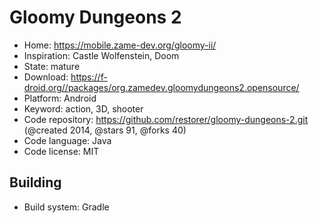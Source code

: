 # Gloomy Dungeons 2

- Home: https://mobile.zame-dev.org/gloomy-ii/
- Inspiration: Castle Wolfenstein, Doom
- State: mature
- Download: https://f-droid.org//packages/org.zamedev.gloomydungeons2.opensource/
- Platform: Android
- Keyword: action, 3D, shooter
- Code repository: https://github.com/restorer/gloomy-dungeons-2.git (@created 2014, @stars 91, @forks 40)
- Code language: Java
- Code license: MIT

## Building

- Build system: Gradle
